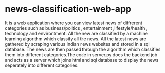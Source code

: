 # news-classification-web-app
<p>
It is a web application where you can view latest news of diffrerent categories such as business/politics , entertainment ,lifestyle/health , technology and environtment. All the new are classified by a machine learning algorithm which classify all the news. All the latest news are gathered by scraping various Indian news websites and stored in a sql database. The news are then passed through the algorithm which classifies them into different categories.The code in server.py does the backend job and acts as a server which joins html and sql database to display the news seperately into different categories.
</p>


